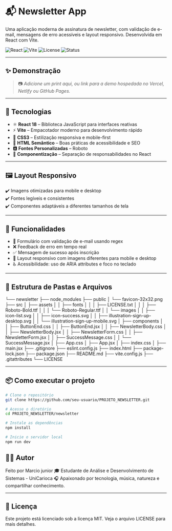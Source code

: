 # 📬 Newsletter App

Uma aplicação moderna de assinatura de newsletter, com validação de e-mail, mensagens de erro acessíveis e layout responsivo. Desenvolvida em React com Vite.

![React](https://img.shields.io/badge/React-18.2.0-61DAFB?logo=react&logoColor=white&style=for-the-badge)
![Vite](https://img.shields.io/badge/Vite-5.2.0-646CFF?logo=vite&logoColor=white&style=for-the-badge)
![License](https://img.shields.io/badge/license-MIT-green?style=for-the-badge)
![Status](https://img.shields.io/badge/status-em%20desenvolvimento-yellow?style=for-the-badge)

---

## ✨ Demonstração

> 📷 *Adicione um print aqui, ou link para a demo hospedada no Vercel, Netlify ou GitHub Pages.*

---

## 🚀 Tecnologias

- ⚛️ **React 18** – Biblioteca JavaScript para interfaces reativas
- ⚡ **Vite** – Empacotador moderno para desenvolvimento rápido
- 🎨 **CSS3** – Estilização responsiva e mobile-first
- 🧠 **HTML Semântico** – Boas práticas de acessibilidade e SEO
- 🅰️ **Fontes Personalizadas** – Roboto
- 📁 **Componentização** – Separação de responsabilidades no React

---

## 🖼️ Layout Responsivo

✔️ Imagens otimizadas para mobile e desktop  
✔️ Fontes legíveis e consistentes  
✔️ Componentes adaptáveis a diferentes tamanhos de tela

---

## 🧪 Funcionalidades

- 📩 Formulário com validação de e-mail usando regex
- ❌ Feedback de erro em tempo real
- ✅ Mensagem de sucesso após inscrição
- 📱 Layout responsivo com imagens diferentes para mobile e desktop
- ♿️ Acessibilidade: uso de ARIA attributes e foco no teclado

---

## 📁 Estrutura de Pastas e Arquivos

└── newsletter
    ├── node_modules
    ├── public
    │   └── favicon-32x32.png
    ├── src
    │   ├── assets
    │   │   ├── fonts
    │   │   │   ├── LICENSE.txt
    │   │   │   ├── Roboto-Bold.ttf
    │   │   │   └── Roboto-Regular.ttf
    │   │   └── images
    │   │       ├── icon-list.svg
    │   │       ├── icon-success.svg
    │   │       ├── illustration-sign-up-desktop.svg
    │   │       └── illustration-sign-up-mobile.svg
    │   ├── components
    │   │   ├── ButtonEnd.css
    │   │   ├── ButtonEnd.jsx
    │   │   ├── NewsletterBody.css
    │   │   ├── NewsletterBody.jsx
    │   │   ├── NewsletterForm.css
    │   │   ├── NewsletterForm.jsx
    │   │   ├── SuccessMessage.css
    │   │   └── SuccessMessage.jsx
    │   ├── App.css
    │   ├── App.jsx
    │   ├── index.css
    │   ├── main.jsx
    ├── .gitignore
    ├── eslint.config.js
    ├── index.html
    ├── package-lock.json
    ├──  package.json
    ├── README.md
    ├── vite.config.js
    ├── .gitattributes
    └── LICENSE

---

## 📦 Como executar o projeto

```bash
# Clone o repositório
git clone https://github.com/seu-usuario/PROJETO_NEWSLETTER.git

# Acesse o diretório
cd PROJETO_NEWSLETTER/newsletter

# Instale as dependências
npm install

# Inicie o servidor local
npm run dev

```

## 🧑‍💻 Autor
Feito por Marcio junior
🎓 Estudante de Análise e Desenvolvimento de Sistemas - UniCarioca
🎧 Apaixonado por tecnologia, música, natureza e compartilhar conhecimento.

---

## 📝 Licença
Este projeto está licenciado sob a licença MIT. Veja o arquivo LICENSE para mais detalhes.